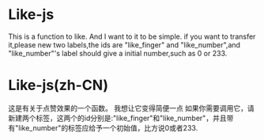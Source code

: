 # Like-js
This is a function to like.
And I want to it to be simple.
if you want to transfer it,please new two labels,the ids are "like_finger" and "like_number",and "like_number"'s label should give a initial number,such as 0 or 233.
# Like-js(zh-CN)
这是有关于点赞效果的一个函数。
我想让它变得简便一点
如果你需要调用它，请新建两个标签，这两个的id分别是:"like_finger"和"like_number"，并且带有"like_number"的标签应给予一个初始值，比方说0或者233.

